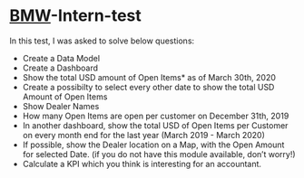 # [BMW](https://www.bmw.com/en/index.html)-Intern-test

In this test, I was asked to solve below questions:

* Create a Data Model
*	Create a Dashboard
*	Show the total USD amount of Open Items* as of March 30th, 2020
*	Create a possibilty to select every other date to show the total USD Amount of Open Items
*	Show Dealer Names 
*	How many Open Items are open per customer on December 31th, 2019
*	In another dashboard, show the total USD of Open Items per Customer on every month end for the last year (March 2019 - March 2020)
*	If possible, show the Dealer location on a Map, with the Open Amount for selected Date. (if you do not have this module available, don’t worry!)
*	Calculate a KPI which you think is interesting for an accountant. 
